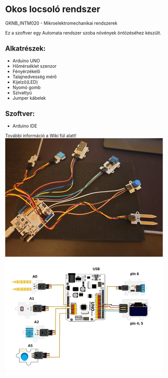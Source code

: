 # Okos locsoló rendszer

GKNB_INTM020 - Mikroelektromechanikai rendszerek

Ez a szoftver egy Automata rendszer szoba növények öntözéséhez készült.


## Alkatrészek:
- Arduino UNO
- Hőmérséklet szenzor
- Fényérzékelő
- Talajnedvesség mérő
- Kijelző(LED)
- Nyomó gomb
- Szivattyú
- Jumper kábelek

## Szoftver:
- Arduino IDE

További információ a Wiki fül alatt!
![Kép a projektről](Külső.jpg)
![asdadsas](Kötés.png)
